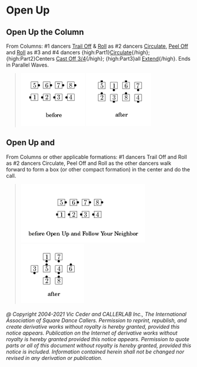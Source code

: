 
# Open Up
## Open Up the Column

From Columns: #1 dancers [Trail Off](../a2/trail_off.md) &
[Roll](../plus/anything_and_roll.md)
as #2 dancers [Circulate](../b1/circulate.md),
[Peel Off](../plus/peel_off.md)
and [Roll](../plus/anything_and_roll.md)
as #3 and #4 dancers {high:Part1}[Circulate](../b1/circulate.md){/high};
{high:Part2}Centers [Cast Off 3/4](../ms/cast_off_three_quarters.md){/high};
{high:Part3}all [Extend](../plus/extend.md){/high}.
Ends in Parallel Waves.

> 
> ![alt](open_up-1.png)
> ![alt](open_up-2.png)
> 

## Open Up and <anything>

From Columns or other applicable formations: #1 dancers Trail Off and
Roll as #2 dancers Circulate, Peel Off and Roll as the other dancers
walk forward to form a box (or other compact formation) in the center
and do the <anything> call. 

> 
> ![alt](open_up-3.png)
> ![alt](open_up-4.png)
> 

###### @ Copyright 2004-2021 Vic Ceder and CALLERLAB Inc., The International Association of Square Dance Callers. Permission to reprint, republish, and create derivative works without royalty is hereby granted, provided this notice appears. Publication on the Internet of derivative works without royalty is hereby granted provided this notice appears. Permission to quote parts or all of this document without royalty is hereby granted, provided this notice is included. Information contained herein shall not be changed nor revised in any derivation or publication.
